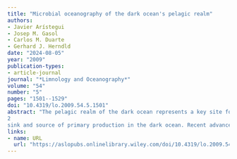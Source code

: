 ```yaml
---
title: "Microbial oceanography of the dark ocean's pelagic realm"
authors:
- Javier Arístegui
- Josep M. Gasol
- Carlos M. Duarte
- Gerhard J. Herndld
date: "2024-08-05"
year: "2009"
publication-types:
- article-journal
journal: "*Limnology and Oceanography*"
volume: "54"
number: "5"
pages: "1501--1529"
doi: "10.4319/lo.2009.54.5.1501"
abstract: "The pelagic realm of the dark ocean represents a key site for remineralization of organic matter and long‐term carbon storage and burial in the biosphere. It contains the largest pool of microbes in aquatic systems, harboring nearly 75% and 50% of the prokaryotic biomass and production, respectively, of the global ocean. Genomic approaches continue to uncover the enormous and dynamic genetic variability at phylogenetic and functional levels. Deep‐sea prokaryotes have comparable or even higher cell‐specific extracellular enzymatic activity than do microbes in surface waters, with a high fraction of freely released exoenzymes, probably indicative of a life mode reliant on surface attachment to particles or colloids. Additionally, evidence increases that chemoautotrophy might represent a significant CO
2
sink and source of primary production in the dark ocean. Recent advances challenge the paradigm of stable microbial food web structure and function and slow organic‐matter cycling. However, knowledge of deep‐ocean food webs is still rudimentary. Dynamics of particle transformation and fate of the exported material in deep waters are still largely unknown. Discrepancies exist between estimates of carbon fluxes and remineralization rates. Recent assessments, however, suggest that integrated respiration in the dark ocean's water column is comparable to that in the epipelagic zone, and that the dark ocean is a site of paramount importance for material cycling in the biosphere. The advent of new molecular tools and in situ sampling methodologies will improve knowledge of the dark ocean's microbial ecosystem and resolve current discrepancies between carbon sources and metabolic requirements of deep‐sea microbes."
links:
- name: URL
  url: "https://aslopubs.onlinelibrary.wiley.com/doi/10.4319/lo.2009.54.5.1501"
---
```

